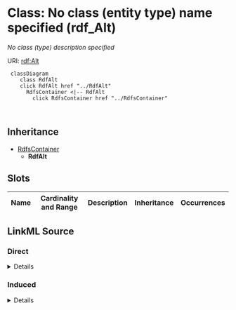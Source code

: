 

# Class: No class (entity type) name specified (rdf_Alt)


_No class (type) description specified_







URI: [rdf:Alt](http://www.w3.org/1999/02/22-rdf-syntax-ns#Alt)






```mermaid
 classDiagram
    class RdfAlt
    click RdfAlt href "../RdfAlt"
      RdfsContainer <|-- RdfAlt
        click RdfsContainer href "../RdfsContainer"
      
      
```





## Inheritance
* [RdfsContainer](../classes/RdfsContainer.md)
    * **RdfAlt**



## Slots

| Name | Cardinality and Range | Description | Inheritance | Occurrences |
| ---  | --- | --- | --- | --- |














## LinkML Source

<!-- TODO: investigate https://stackoverflow.com/questions/37606292/how-to-create-tabbed-code-blocks-in-mkdocs-or-sphinx -->

### Direct

<details>

```yaml
name: rdf_Alt
conforms_to: No schema conformance document specified
description: No class (type) description specified
title: No class (entity type) name specified
from_schema: sawgraph-kg
rank: 1000
is_a: rdfs_Container
class_uri: rdf:Alt

```
</details>

### Induced

<details>

```yaml
name: rdf_Alt
conforms_to: No schema conformance document specified
description: No class (type) description specified
title: No class (entity type) name specified
from_schema: sawgraph-kg
rank: 1000
is_a: rdfs_Container
class_uri: rdf:Alt

```
</details>